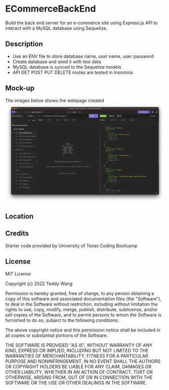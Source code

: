 # ECommerceBackEnd

Build the back end server for an e-commerce site using Express.js API to interact with a MySQL database using Sequelize.

## Description

- Use an ENV file to store database name, user name, user password
- Create database and seed it with test data
- MySQL database is synced to the Sequelize models
- API GET POST PUT DELETE routes are tested in Insomnia

## Mock-up

The images below shows the webpage created
![alt text](public/assets/insomnia.png)

## Location

## Credits

Starter code provided by University of Texas Coding Bootcamp

## License

MIT License

Copyright (c) 2022 Teddy Wang

Permission is hereby granted, free of charge, to any person obtaining a copy
of this software and associated documentation files (the "Software"), to deal
in the Software without restriction, including without limitation the rights
to use, copy, modify, merge, publish, distribute, sublicense, and/or sell
copies of the Software, and to permit persons to whom the Software is
furnished to do so, subject to the following conditions:

The above copyright notice and this permission notice shall be included in all
copies or substantial portions of the Software.

THE SOFTWARE IS PROVIDED "AS IS", WITHOUT WARRANTY OF ANY KIND, EXPRESS OR
IMPLIED, INCLUDING BUT NOT LIMITED TO THE WARRANTIES OF MERCHANTABILITY,
FITNESS FOR A PARTICULAR PURPOSE AND NONINFRINGEMENT. IN NO EVENT SHALL THE
AUTHORS OR COPYRIGHT HOLDERS BE LIABLE FOR ANY CLAIM, DAMAGES OR OTHER
LIABILITY, WHETHER IN AN ACTION OF CONTRACT, TORT OR OTHERWISE, ARISING FROM,
OUT OF OR IN CONNECTION WITH THE SOFTWARE OR THE USE OR OTHER DEALINGS IN THE
SOFTWARE.
